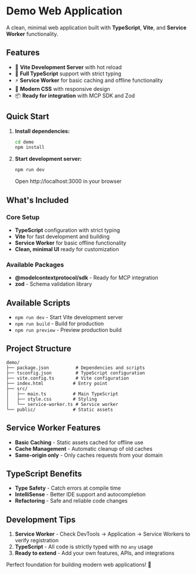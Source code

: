 # Demo Web Application

A clean, minimal web application built with **TypeScript**, **Vite**, and **Service Worker** functionality.

## Features

- 🚀 **Vite Development Server** with hot reload
- 📘 **Full TypeScript** support with strict typing
- ⚡ **Service Worker** for basic caching and offline functionality
- 🎨 **Modern CSS** with responsive design
- 📦 **Ready for integration** with MCP SDK and Zod

## Quick Start

1. **Install dependencies:**
   ```bash
   cd demo
   npm install
   ```

2. **Start development server:**
   ```bash
   npm run dev
   ```
   Open http://localhost:3000 in your browser

## What's Included

### Core Setup
- **TypeScript** configuration with strict typing
- **Vite** for fast development and building
- **Service Worker** for basic offline functionality
- **Clean, minimal UI** ready for customization

### Available Packages
- **@modelcontextprotocol/sdk** - Ready for MCP integration
- **zod** - Schema validation library

## Available Scripts

- `npm run dev` - Start Vite development server
- `npm run build` - Build for production
- `npm run preview` - Preview production build

## Project Structure

```
demo/
├── package.json          # Dependencies and scripts
├── tsconfig.json         # TypeScript configuration
├── vite.config.ts        # Vite configuration
├── index.html           # Entry point
├── src/
│   ├── main.ts          # Main TypeScript
│   ├── style.css        # Styling
│   └── service-worker.ts # Service worker
└── public/              # Static assets
```

## Service Worker Features

- **Basic Caching** - Static assets cached for offline use
- **Cache Management** - Automatic cleanup of old caches
- **Same-origin only** - Only caches requests from your domain

## TypeScript Benefits

- **Type Safety** - Catch errors at compile time
- **IntelliSense** - Better IDE support and autocompletion
- **Refactoring** - Safe and reliable code changes

## Development Tips

1. **Service Worker** - Check DevTools → Application → Service Workers to verify registration
2. **TypeScript** - All code is strictly typed with no `any` usage
3. **Ready to extend** - Add your own features, APIs, and integrations

Perfect foundation for building modern web applications! 🎉